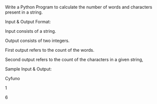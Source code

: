 Write a  Python Program to calculate the number of words and characters present in a string.

Input & Output Format:

Input consists of a string.

Output consists of two integers.

First output refers to the count of the words.

Second output refers to the count of the characters in a given string,

Sample Input & Output:

Cyfuno

1

6
